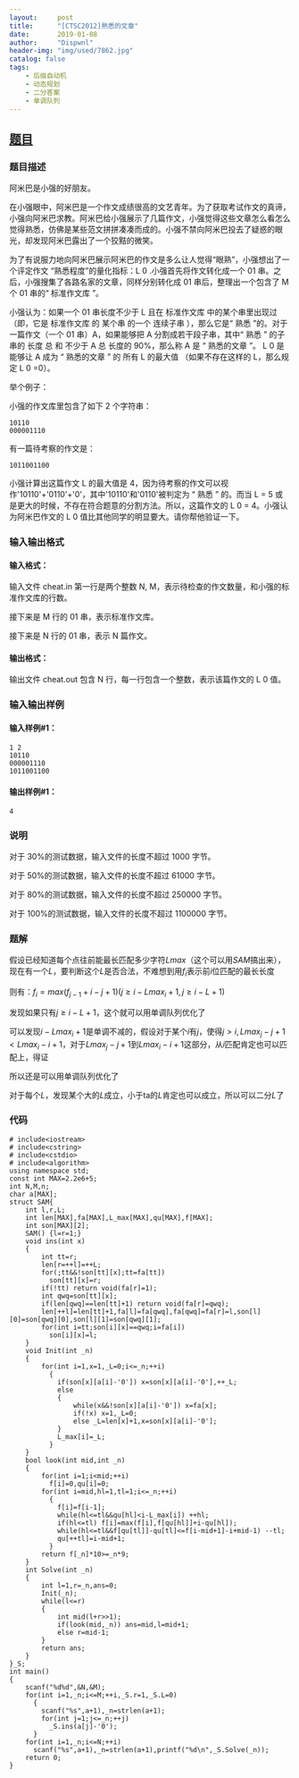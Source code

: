 ```yaml
---
layout:     post
title:      "[CTSC2012]熟悉的文章"
date:       2019-01-08
author:     "Dispwnl"
header-img: "img/used/7862.jpg"
catalog: false
tags:
    - 后缀自动机
    - 动态规划
    - 二分答案
    - 单调队列
---
```

## [题目](https://www.luogu.org/problemnew/show/P4022)
### 题目描述
阿米巴是小强的好朋友。

在小强眼中，阿米巴是一个作文成绩很高的文艺青年。为了获取考试作文的真谛，小强向阿米巴求教。阿米巴给小强展示了几篇作文，小强觉得这些文章怎么看怎么觉得熟悉，仿佛是某些范文拼拼凑凑而成的。小强不禁向阿米巴投去了疑惑的眼光，却发现阿米巴露出了一个狡黠的微笑。

为了有说服力地向阿米巴展示阿米巴的作文是多么让人觉得“眼熟”，小强想出了一个评定作文 “熟悉程度”的量化指标：L 0 .小强首先将作文转化成一个 01 串。之后，小强搜集了各路名家的文章，同样分别转化成 01 串后，整理出一个包含了 M 个 01 串的“ 标准作文库 ”。

小强认为：如果一个 01 串长度不少于 L 且在 标准作文库 中的某个串里出现过（即，它是 标准作文库 的 某个串 的一个 连续子串 ），那么它是“ 熟悉 ”的。对于一篇作文（一个 01 串）A，如果能够把 A 分割成若干段子串，其中“ 熟悉 ” 的子串的 长度 总 和 不少于 A 总 长度的 90%，那么称 A 是 “ 熟悉的文章 ”。 L 0 是 能够让 A 成为 “ 熟悉的文章 ” 的 所有 L 的最大值 （如果不存在这样的 L，那么规定 L 0 =0）。

举个例子：

小强的作文库里包含了如下 2 个字符串：
```
10110
000001110
```
有一篇待考察的作文是：
```
1011001100
```
小强计算出这篇作文 L 的最大值是 4，因为待考察的作文可以视作'10110'+'0110'+'0'，其中'10110'和'0110'被判定为 “ 熟悉 ” 的。而当 L = 5 或是更大的时候，不存在符合题意的分割方法。所以，这篇作文的 L 0 = 4。小强认为阿米巴作文的 L 0 值比其他同学的明显要大。请你帮他验证一下。

### 输入输出格式
#### 输入格式：
输入文件 cheat.in 第一行是两个整数 N, M，表示待检查的作文数量，和小强的标准作文库的行数。

接下来是 M 行的 01 串，表示标准作文库。

接下来是 N 行的 01 串，表示 N 篇作文。

#### 输出格式：
输出文件 cheat.out 包含 N 行，每一行包含一个整数，表示该篇作文的 L 0 值。

### 输入输出样例
#### 输入样例#1： 
```
1 2
10110
000001110
1011001100
```
#### 输出样例#1： 
```
4
```
### 说明
对于 30%的测试数据，输入文件的长度不超过 1000 字节。

对于 50%的测试数据，输入文件的长度不超过 61000 字节。

对于 80%的测试数据，输入文件的长度不超过 250000 字节。

对于 100%的测试数据，输入文件的长度不超过 1100000 字节。

### 题解
假设已经知道每个点往前能最长匹配多少字符$Lmax$（这个可以用$SAM$搞出来），现在有一个$L$，要判断这个$L$是否合法，不难想到用$f_i$表示前$i$位匹配的最长长度

则有：$f_i=max(f_{j-1}+i-j+1)(j\ge i-Lmax_i+1,j\ge i-L+1)$

发现如果只有$j\ge i-L+1$，这个就可以用单调队列优化了

可以发现$i-Lmax_i+1$是单调不减的，假设对于某个$i$有$j$，使得$j>i,Lmax_j-j+1< Lmax_i-i+1$，对于$Lmax_j-j+1$到$Lmax_i-i+1$这部分，从$i$匹配肯定也可以匹配上，得证

所以还是可以用单调队列优化了

对于每个$L$，发现某个大的$L$成立，小于ta的$L$肯定也可以成立，所以可以二分$L$了

### 代码
```
# include<iostream>
# include<cstring>
# include<cstdio>
# include<algorithm>
using namespace std;
const int MAX=2.2e6+5;
int N,M,n;
char a[MAX];
struct SAM{
	int l,r,L;
	int len[MAX],fa[MAX],L_max[MAX],qu[MAX],f[MAX];
	int son[MAX][2];
	SAM() {l=r=1;}
	void ins(int x)
	{
		int tt=r;
		len[r=++l]=++L;
		for(;tt&&!son[tt][x];tt=fa[tt])
		  son[tt][x]=r;
		if(!tt) return void(fa[r]=1);
		int qwq=son[tt][x];
		if(len[qwq]==len[tt]+1) return void(fa[r]=qwq);
		len[++l]=len[tt]+1,fa[l]=fa[qwq],fa[qwq]=fa[r]=l,son[l][0]=son[qwq][0],son[l][1]=son[qwq][1];
		for(int i=tt;son[i][x]==qwq;i=fa[i])
		  son[i][x]=l;
	}
	void Init(int _n)
	{
		for(int i=1,x=1,_L=0;i<=_n;++i)
		  {
		  	if(son[x][a[i]-'0']) x=son[x][a[i]-'0'],++_L;
		  	else
		  	{
		  		while(x&&!son[x][a[i]-'0']) x=fa[x];
		  		if(!x) x=1,_L=0;
		  		else _L=len[x]+1,x=son[x][a[i]-'0'];
			}
			L_max[i]=_L;
		  }
	}
	bool look(int mid,int _n)
	{
		for(int i=1;i<mid;++i)
		  f[i]=0,qu[i]=0;
		for(int i=mid,hl=1,tl=1;i<=_n;++i)
		  {
		  	f[i]=f[i-1];
		  	while(hl<=tl&&qu[hl]<i-L_max[i]) ++hl;
		  	if(hl<=tl) f[i]=max(f[i],f[qu[hl]]+i-qu[hl]);
			while(hl<=tl&&f[qu[tl]]-qu[tl]<=f[i-mid+1]-i+mid-1) --tl;
		  	qu[++tl]=i-mid+1;
		  }
		return f[_n]*10>=_n*9;
	}
	int Solve(int _n)
	{
		int l=1,r=_n,ans=0;
		Init(_n);
		while(l<=r)
		{
			int mid(l+r>>1);
			if(look(mid,_n)) ans=mid,l=mid+1;
			else r=mid-1;
		}
		return ans;
	}
}_S;
int main()
{
	scanf("%d%d",&N,&M);
	for(int i=1,_n;i<=M;++i,_S.r=1,_S.L=0)
	  {
	  	scanf("%s",a+1),_n=strlen(a+1);
	  	for(int j=1;j<=_n;++j)
	  	  _S.ins(a[j]-'0');
	  }
	for(int i=1,_n;i<=N;++i)
	  scanf("%s",a+1),_n=strlen(a+1),printf("%d\n",_S.Solve(_n));
	return 0;
}
```
